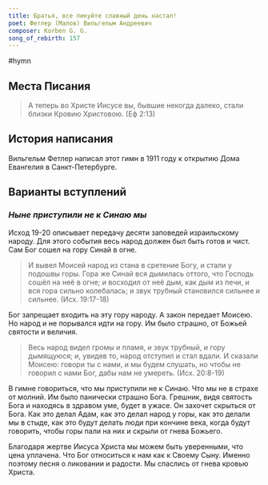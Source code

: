 ```yaml
---
title: Братья, все ликуйте славный день настал!
poet: Фетлер (Малов) Вильгельм Андреевич
composer: Korben G. G.
song_of_rebirth: 157
---
```


#hymn

## Места Писания

> А теперь во Христе Иисусе вы, бывшие некогда далеко, стали близки Кровию Христовою.
> (Еф 2:13)

## История написания

Вильгельм Фетлер написал этот гимн в 1911 году к открытию Дома Евангелия в Санкт-Петербурге.

## Варианты вступлений

### _Ныне приступили не к Синаю мы_

Исход 19-20 описывает передачу десяти заповедей израильскому народу. Для этого события
весь народ должен был быть готов и чист. Сам Бог сошел на гору Синай в огне.

> И вывел Моисей народ из стана в сретение Богу, и стали у подошвы горы.
> Гора же Синай вся дымилась оттого, что Господь сошёл на неё в огне; и восходил от неё дым, как дым из печи, и вся гора сильно колебалась;
> и звук трубный становился сильнее и сильнее.
> (Исх. 19:17-18)

Бог запрещает входить на эту гору народу. А закон передает Моисею. Но народ и не порывался идти на гору. Им было страшно, от Божьей святости и величия.

> Весь народ видел громы и пламя, и звук трубный, и гору дымящуюся; и, увидев то, народ отступил и стал вдали.
> И сказали Моисею: говори ты с нами, и мы будем слушать, но чтобы не говорил с нами Бог, дабы нам не умереть.
> (Исх. 20:8-19)

В гимне говориться, что мы приступили не к Синаю. Что мы не в страхе от молний. Им было панически страшно Бога. Грешник, видя святость Бога и находясь в здравом уме, будет в ужасе. Он захочет скрыться от Бога. Как это делал Адам, как это делал народ у горы, как это делали мы в стыде, как это будут делать люди при кончине века, когда будут говорить, чтобы горы пали на них и скрыли от гнева Божьего.

Благодаря жертве Иисуса Христа мы можем быть уверенными, что цена уплачена. Что Бог относиться к нам как к Своему Сыну. Именно поэтому песня о ликовании и радости. Мы спаслись от гнева кровью Христа.
